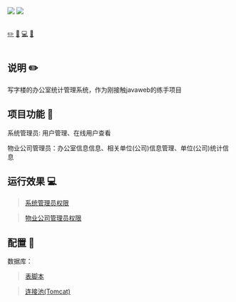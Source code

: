 ![](https://img.shields.io/badge/update-today-blue.svg) ![](https://img.shields.io/badge/gitbook-making-lightgrey.svg)</br></br>

[:pencil2:](#说明-pencil2) [:hammer:](#项目功能-hammer) [:computer:](#运行效果-computer) [:memo:](#配置-memo)</br></br>

## 说明 :pencil2:

写字楼的办公室统计管理系统，作为刚接触javaweb的练手项目

## 项目功能 :hammer:

系统管理员:  用户管理、在线用户查看

物业公司管理员：办公室信息信息、相关单位(公司)信息管理、单位(公司)统计信息

## 运行效果 :computer:

> [系统管理员权限](https://github.com/JacoobH/Office-Statistical-Management/master/files/operation_effect_system.md)

> [物业公司管理员权限](https://github.com/JacoobH/Office-Statistical-Management/master/files/operation_effect_properties.md)

## 配置 :memo:


数据库：

> [表脚本](https://github.com/JacoobH/Office-Statistical-Management/tree/master/files/table-script)

> [连接池(Tomcat)](https://github.com/JacoobH/Office-Statistical-Management/tree/master/files/table-script)
